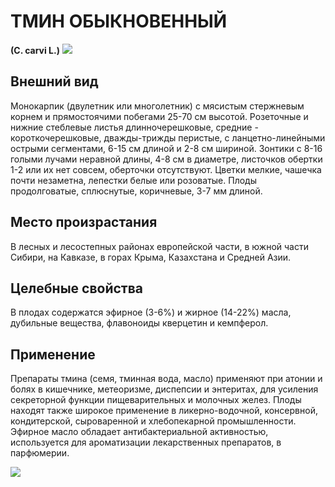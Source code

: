 # ТМИН ОБЫКНОВЕННЫЙ
**(C. carvi L.)**
![](Тмин%20обыкновенный1.jpg)

## Внешний вид
Монокарпик (двулетник или многолетник) с мясистым стержневым корнем и прямостоячими побегами 25-70 см высотой. Розеточные и нижние стеблевые листья длинночерешковые, средние - короткочерешковые, дважды-трижды перистые, с ланцетно-линейными острыми сегментами, 6-15 см длиной и 2-8 см шириной. Зонтики с 8-16 голыми лучами неравной длины, 4-8 см в диаметре, листочков обертки 1-2 или их нет совсем, оберточки отсутствуют. Цветки мелкие, чашечка почти незаметна, лепестки белые или розоватые. Плоды продолговатые, сплюснутые, коричневые, 3-7 мм длиной.       

## Место произрастания
В лесных и лесостепных районах европейской части, в южной части Сибири, на Кавказе, в горах Крыма, Казахстана и Средней Азии.

## Целебные свойства
В плодах содержатся эфирное (3-6%) и жирное (14-22%) масла, дубильные вещества, флавоноиды кверцетин и кемпферол.

## Применение
Препараты тмина (семя, тминная вода, масло) применяют при атонии и болях в кишечнике, метеоризме, диспепсии и энтеритах, для усиления секреторной функции пищеварительных и молочных желез. Плоды находят также широкое применение в ликерно-водочной, консервной, кондитерской, сыроваренной и хлебопекарной промышленности. Эфирное масло обладает антибактериальной активностью, используется для ароматизации лекарственных препаратов, в парфюмерии.

![](Тмин%20обыкновенный.jpg)

  